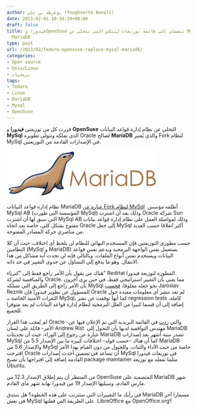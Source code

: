 ```yaml
---
author: يوغرطة بن علي (Youghourta Benali)
date: 2013-02-01 10:34:39+00:00
draft: false
title: فيدورا وOpenSuse تنضمان إلى قائمة توزيعات لِينكس التي تتخلى عن MySql لصالح
  MariaDB
type: post
url: /2013/02/fedora-opensuse-replace-mysql-mariadb/
categories:
- Open source
- Unix/Linux
- برمجيات
tags:
- fedora
- Linux
- MariaDB
- Mysql
- OpenSuse
---
```


قررت كل من توزيعتي **فيدورا** و **OpenSuse** التخلي عن نظام إدارة قواعد البيانات **MySql** الذي تملكه وتتولى تطويره Oracle لصالح **MariaDB** والذي يُعتبر Fork لنظام MySql في الإصدارات القادمة من التوزيعتين.




[![MariaDB](MariaDB.png)
](MariaDB.png)




نظام إدارة قواعد البيانات MariaDB [عبارة عن Fork لنظام MySql](https://www.it-scoop.com/2010/01/%d8%a5%d8%b7%d9%84%d8%a7%d9%82-mariadb-5-1-%d8%a7%d9%84%d9%85%d8%b4%d8%a7%d8%a8%d9%87-%d9%88-%d8%a7%d9%84%d9%85%d9%86%d8%a7%d9%81%d8%b3-%d9%84%d9%80-mysql-%d8%b0%d9%88-4-storage-engine/)  أطلقه مؤسس MySql AB (المؤسسة التي طورت MySql) وذلك بعد أن اشترت Oracle شركة Sun التي سبق لها أن اشترت MySql AB وذلك لمواصلة العمل على نظام إدارة قواعد بيانات مفتوح بشكل كلي، خاصة بعد اتجاه Oracle إلى جعل MySql أكثر انغلاقا حسب العديد من مناصري حركة المصادر المفتوحة.




حسب مطوري التوزيعتين فإن المستخدم النهائي للنظام لن يلحظ أي اختلاف، حيث أن كلا النظامين (MySql و MariaDB) يستعمل نفس الواجهة البرمجية ويدعم نفس قواعد البيانات ويستخدم نفس أنواع الملفات، وبالتالي فإنه لن تحدث أية مشاكل من هذا الانتقال. وهو ما يدفع إلى التساؤل عن جدوى التغيير في حد ذاته.




هناك من يقول بأن الأمر راجع فقط إلى "كبرياء" RedHat المطورة لتوزيعة فيدورا والمنافسة لشركة Oracle، مما يعني بأن التغيير استراتيجي فقط، في حين يرى آخرون بأن الأمر راجع إلى الطريق التي تسلكه MySql نحو جعله مغلوقا، [فحسب](http://lists.fedoraproject.org/pipermail/devel-announce/2013-January/001037.html) Jaroslav Reznik المسؤول عن تطوير فيدورا فإن Oracle لم تعد تنشر أي معلومات مفيدة حول الثغرات الأمنية الخاصة بـ MySql، كما أنها توقفت عن نشر regression tests كاملة، إضافة إلى أن قسما كبيرا من العلل البرمجية لنظام إدارة قواعد البيانات لم يعد متوفرا للجميع.




لم يُعجب هذا القرار Oracle -والتي [ردت](http://lists.fedoraproject.org/pipermail/devel-announce/2013-January/001037.html) في القائمة البريدية التي تم الإعلان فيها عن الأمر- قائلة على لسان Andrew Rist  مهندس التوافقية لديها بأن التحول إلى MariaDB عبارة عن رجوع إلى الوراء، حيث أن تحديثات MariaDB تصدر ستة أشهر بعد إصدارات MySql كما أن هناك –حسب قوله- اختلافات كبيرة ما بين الإصدار 5.5 من MariaDB والإصدار 5.6 من MySql خاصة من حيث الأداء والثبات. وللحيول من دون القيام بهذا الأمر اقترحت Oracle أن تساعد في تضمين أحدث إصدارات MySql في توزيعات فيدورا القادمة إضافة إلى اقتراحها بأن تصبح package maintainer مثلما تفعله مع توزيعة Ubuntu.




من المنتظر أن يتم إطلاق الإصدار 12.3 من OpenSuse المتضمنة على MariaDB شهر مارس القادم، وسيليها الإصدار 19 من فيدورا نهاية شهر ماي القادم.




في رأيك ما التغييرات التي ستترتب على هذه الخطوة؟ هل ستدق MariaDB مسمارا آخر في نعش MySql على الطريقة التي فعلتها  LibreOffice مع OpenOffice.org؟
